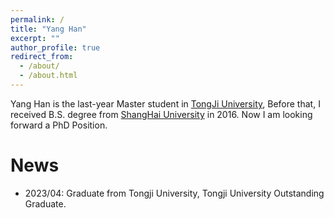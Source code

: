 ```yaml
---
permalink: /
title: "Yang Han"
excerpt: ""
author_profile: true
redirect_from: 
  - /about/
  - /about.html
---
```


Yang Han is the last-year Master student in [TongJi University](https://www.tongji.edu.cn/), Before that, I received B.S. degree from [ShangHai University](http://www.shu.edu.cn/) in 2016. Now I am looking forward a PhD Position.

News
======
* 2023/04: Graduate from Tongji University, Tongji University Outstanding Graduate.
  